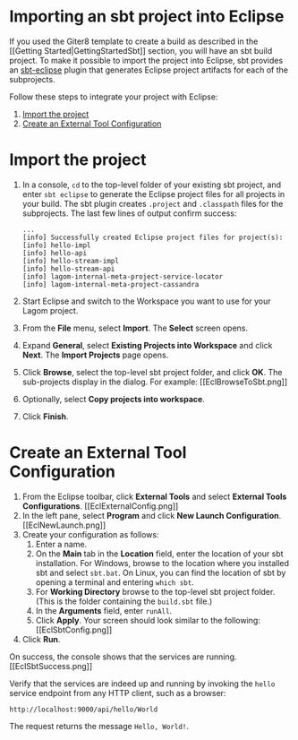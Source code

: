 # Importing an sbt project into Eclipse

If you used the Giter8 template to create a build as described in the [[Getting Started|GettingStartedSbt]] section, you will have an sbt build project. To make it possible to import the project into Eclipse, sbt provides an [sbt-eclipse](https://github.com/typesafehub/sbteclipse) plugin that generates Eclipse project artifacts for each of the subprojects.

Follow these steps to integrate your project with Eclipse:

1. [Import the project](#Import-the-project)
1. [Create an External Tool Configuration](#Create-an-External-Tool-Configuration)

# Import the project

1. In a console, `cd` to the top-level folder of your existing sbt project, and enter `sbt eclipse` to generate the Eclipse project files for all projects in your build.
    The sbt plugin creates `.project` and `.classpath` files for the subprojects. The last few lines of output confirm success:

    ```
    ...
    [info] Successfully created Eclipse project files for project(s):
    [info] hello-impl
    [info] hello-api
    [info] hello-stream-impl
    [info] hello-stream-api
    [info] lagom-internal-meta-project-service-locator
    [info] lagom-internal-meta-project-cassandra

    ```

1. Start Eclipse and switch to the Workspace you want to use for your Lagom project.

1. From the **File** menu, select **Import**.
   The **Select** screen opens.

1. Expand **General**, select **Existing Projects into Workspace** and click **Next**.
   The **Import Projects** page opens.

1. Click **Browse**, select the top-level sbt project folder, and click **OK**.
    The sub-projects display in the dialog. For example:
    [[EclBrowseToSbt.png]]
1. Optionally, select **Copy projects into workspace**.
1. Click **Finish**.

# Create an External Tool Configuration

1. From the Eclipse toolbar, click **External Tools** and select **External Tools Configurations**.
    [[EclExternalConfig.png]]
1. In the left pane, select **Program** and click **New Launch Configuration**.
    [[EclNewLaunch.png]]
1. Create your configuration as follows:
    1. Enter a name.
    1. On the **Main** tab in the **Location** field, enter the location of your sbt installation.
    For Windows, browse to the location where you installed sbt and select `sbt.bat`. On Linux, you can find the location of sbt by opening a terminal and entering `which sbt`.
    1. For **Working Directory** browse to the top-level sbt project folder. (This is the folder containing the `build.sbt` file.)
    1. In the **Arguments** field, enter `runAll`.
    1. Click **Apply**. Your screen should look similar to the following:
    [[EclSbtConfig.png]]
1. Click **Run**.

On success, the console shows that the services are running.
[[EclSbtSuccess.png]]

Verify that the services are indeed up and running by invoking the `hello` service endpoint from any HTTP client, such as a browser:

```
http://localhost:9000/api/hello/World
```

The request returns the message `Hello, World!`.

